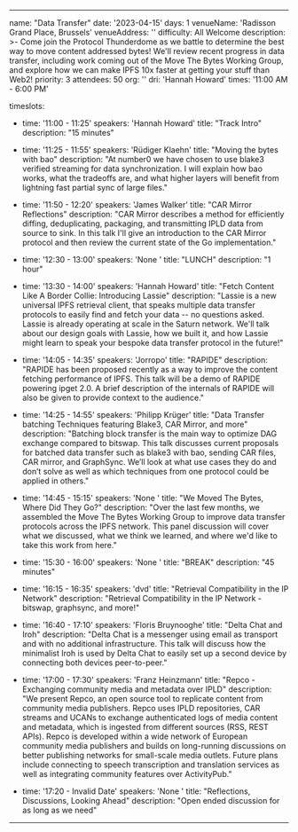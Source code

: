 ---

name: "Data Transfer"
date: '2023-04-15'
days: 1
venueName: 'Radisson Grand Place, Brussels'
venueAddress: ''
difficulty: All Welcome
description: >-
  Come join the Protocol Thunderdome as we battle to determine the best way to move content addressed bytes! We'll review recent progress in data transfer, including work coming out of the Move The Bytes Working Group, and explore how we can make IPFS 10x faster at getting your stuff than Web2!
priority: 3
attendees: 50
org: ''
dri: 'Hannah Howard'
times: '11:00 AM - 6:00 PM'

timeslots:
  - time: '11:00 - 11:25'
    speakers: 'Hannah Howard'
    title: "Track Intro"
    description: "15 minutes"

  - time: '11:25 - 11:55'
    speakers: 'Rüdiger Klaehn'
    title: "Moving the bytes with bao"
    description: "At number0 we have chosen to use blake3 verified streaming for data synchronization. I will explain how bao works, what the tradeoffs are, and what higher layers will benefit from lightning fast partial sync of large files."

  - time: '11:50 - 12:20'
    speakers: 'James Walker'
    title: "CAR Mirror Reflections"
    description: "CAR Mirror describes a method for efficiently diffing, deduplicating, packaging, and transmitting IPLD data from source to sink.  In this talk I'll give an introduction to the CAR Mirror protocol and then review the current state of the Go implementation."

  - time: '12:30 - 13:00'
    speakers: 'None '
    title: "LUNCH"
    description: "1 hour"

  - time: '13:30 - 14:00'
    speakers: 'Hannah Howard'
    title: "Fetch Content Like A Border Collie: Introducing Lassie"
    description: "Lassie is a new universal IPFS retrieval client, that speaks multiple data transfer protocols to easily find and fetch your data -- no questions asked. Lassie is already operating at scale in the Saturn network. We'll talk about our design goals with Lassie, how we built it, and how Lassie might learn to speak your bespoke data transfer protocol in the future!"

  - time: '14:05 - 14:35'
    speakers: 'Jorropo'
    title: "RAPIDE"
    description: "RAPIDE has been proposed recently as a way to improve the content fetching performance of IPFS. This talk will be a demo of RAPIDE powering ipget 2.0. A brief description of the internals of RAPIDE will also be given to provide context to the audience."

  - time: '14:25 - 14:55'
    speakers: 'Philipp Krüger'
    title: "Data Transfer batching Techniques featuring Blake3, CAR Mirror, and more"
    description: "Batching block transfer is the main way to optimize DAG exchange compared to bitswap.
This talk discusses current proposals for batched data transfer such as blake3 with bao, sending CAR files, CAR mirror, and GraphSync. We’ll look at what use cases they do and don’t solve as well as which techniques from one protocol could be applied in others."

  - time: '14:45 - 15:15'
    speakers: 'None '
    title: "We Moved The Bytes, Where Did They Go?"
    description: "Over the last few months, we assembled the Move The Bytes Working Group to improve data transfer protocols across the IPFS network. This panel discussion will cover what we discussed, what we think we learned, and where we'd like to take this work from here."

  - time: '15:30 - 16:00'
    speakers: 'None '
    title: "BREAK"
    description: "45 minutes"

  - time: '16:15 - 16:35'
    speakers: 'dvd'
    title: "Retrieval Compatibility in the IP Network"
    description: "Retrieval Compatibility in the IP Network - bitswap, graphsync, and more!"

  - time: '16:40 - 17:10'
    speakers: 'Floris Bruynooghe'
    title: "Delta Chat and Iroh"
    description: "Delta Chat is a messenger using email as transport and with no additional infrastructure.  This talk will discuss how the minimalist Iroh is used by Delta Chat to easily set up a second device by connecting both devices peer-to-peer."

  - time: '17:00 - 17:30'
    speakers: 'Franz Heinzmann'
    title: "Repco - Exchanging community media and metadata over IPLD"
    description: "We present Repco, an open source tool to replicate content from community media publishers. Repco uses IPLD repositories, CAR streams and UCANs to exchange authenticated logs of media content and metadata, which is ingested from different sources (RSS, REST APIs). Repco is developed within a wide network of European community media publishers and builds on long-running discussions on better publishing networks for small-scale media outlets. Future plans include connecting to speech transcription and translation services as well as integrating community features over ActivityPub."

  - time: '17:20 - Invalid Date'
    speakers: 'None '
    title: "Reflections, Discussions, Looking Ahead"
    description: "Open ended discussion for as long as we need"

---